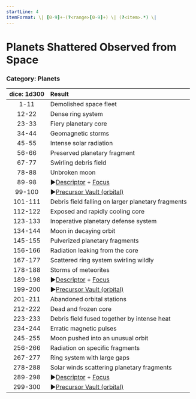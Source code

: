 ```yaml
---
startLine: 4
itemFormat: \| [0-9]+-(?<range>[0-9]+) \| (?<item>.*) \|
---
```

# Planets Shattered Observed from Space
### Category: Planets

| dice: 1d300 | Result |
| :---------: | :----- |
| 1-11 | Demolished space fleet |
| 12-22 | Dense ring system |
| 23-33 | Fiery planetary core |
| 34-44 | Geomagnetic storms |
| 45-55 | Intense solar radiation |
| 56-66 | Preserved planetary fragment |
| 67-77 | Swirling debris field |
| 78-88 | Unbroken moon |
| 89-98 | ▶[Descriptor](Core_Descriptor.md) + [Focus](Core_Focus.md) |
| 99-100 | ▶[Precursor Vault (orbital)](Vaults_Outer_First_Look.md) |
| 101-111 | Debris field falling on larger planetary fragments |
| 112-122 | Exposed and rapidly cooling core |
| 123-133 | Inoperative planetary defense system |
| 134-144 | Moon in decaying orbit |
| 145-155 | Pulverized planetary fragments |
| 156-166 | Radiation leaking from the core |
| 167-177 | Scattered ring system swirling wildly |
| 178-188 | Storms of meteorites |
| 189-198 | ▶[Descriptor](Core_Descriptor.md) + [Focus](Core_Focus.md) |
| 199-200 | ▶[Precursor Vault (orbital)](Vaults_Outer_First_Look.md) |
| 201-211 | Abandoned orbital stations |
| 212-222 | Dead and frozen core |
| 223-233 | Debris field fused together by intense heat |
| 234-244 | Erratic magnetic pulses |
| 245-255 | Moon pushed into an unusual orbit |
| 256-266 | Radiation on specific fragments |
| 267-277 | Ring system with large gaps |
| 278-288 | Solar winds scattering planetary fragments |
| 289-298 | ▶[Descriptor](Core_Descriptor.md) + [Focus](Core_Focus.md) |
| 299-300 | ▶[Precursor Vault (orbital)](Vaults_Outer_First_Look.md) |
